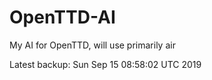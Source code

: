 # OpenTTD-AI
My AI for OpenTTD, will use primarily air

Latest backup: Sun Sep 15 08:58:02 UTC 2019
